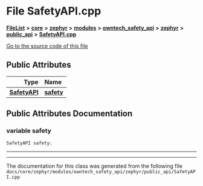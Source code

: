 

# File SafetyAPI.cpp



[**FileList**](files.md) **>** [**core**](dir_771164b9325b04f1442f7a3ffa8ecb89.md) **>** [**zephyr**](dir_09002e7ce91f09aeb040dfd1861a47f4.md) **>** [**modules**](dir_6d0fb8ab814c517e7f155fb837e32f72.md) **>** [**owntech\_safety\_api**](dir_6577260132b49845d494a112d8acd7c7.md) **>** [**zephyr**](dir_2f6071fc869091a6d1e6d7b806fecbf0.md) **>** [**public\_api**](dir_08eec7c34983a0acd3982b6352a40f84.md) **>** [**SafetyAPI.cpp**](SafetyAPI_8cpp.md)

[Go to the source code of this file](SafetyAPI_8cpp_source.md)
























## Public Attributes

| Type | Name |
| ---: | :--- |
|  [**SafetyAPI**](classSafetyAPI.md) | [**safety**](#variable-safety)  <br> |












































## Public Attributes Documentation




### variable safety 

```C++
SafetyAPI safety;
```




<hr>

------------------------------
The documentation for this class was generated from the following file `docs/core/zephyr/modules/owntech_safety_api/zephyr/public_api/SafetyAPI.cpp`

